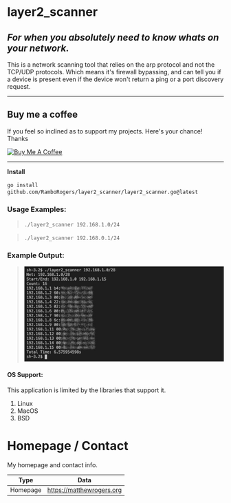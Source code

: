 
# layer2_scanner
## *For when you absolutely need to know whats on your network.*

This is a network scanning tool that relies on the arp protocol and not the TCP/UDP protocols.  Which means it's firewall bypassing, and can tell you if a device is present even if the device won't return a ping or a port discovery request.


---
## Buy me a coffee
If you feel so inclined as to support my projects. Here's your chance! Thanks 

<a href="https://www.buymeacoffee.com/matthewrogers" target="_blank"><img src="https://www.buymeacoffee.com/assets/img/custom_images/orange_img.png" alt="Buy Me A Coffee" style="height: auto !important;width: auto !important;" ></a>

---

**Install**

```
go install github.com/RamboRogers/layer2_scanner/layer2_scanner.go@latest
```

### Usage Examples:
> `./layer2_scanner 192.168.1.0/24`


> `./layer2_scanner 192.168.0.1/24`

### Example Output:
>![Example](example.jpg)

#### OS Support:
This application is limited by the libraries that support it. 
1. Linux
2. MacOS
3. BSD

# Homepage / Contact
My homepage and contact info. 

| Type  | Data
| ----- | --------
| Homepage | <https://matthewrogers.org> |

